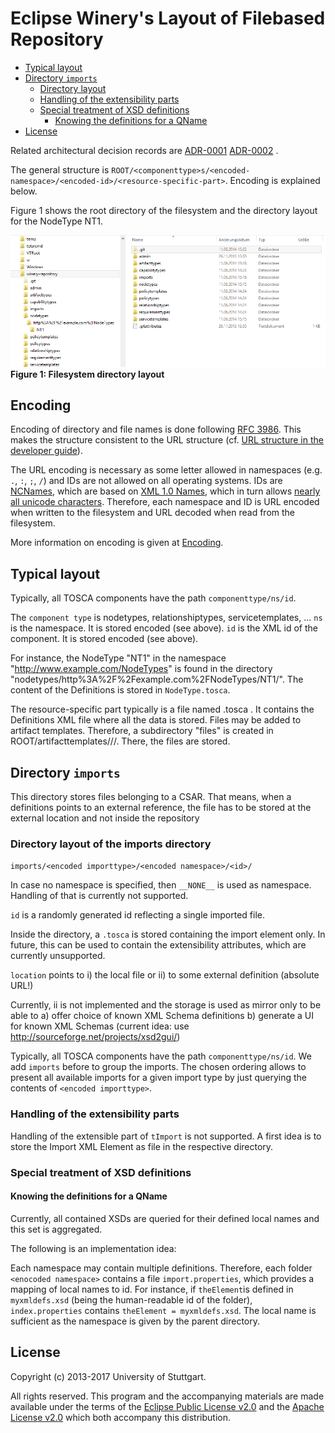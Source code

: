 # Eclipse Winery's Layout of Filebased Repository

<!-- toc -->

- [Typical layout](#typical-layout)
- [Directory `imports`](#directory-imports)
  * [Directory layout](#directory-layout)
  * [Handling of the extensibility parts](#handling-of-the-extensibility-parts)
  * [Special treatment of XSD definitions](#special-treatment-of-xsd-definitions)
    + [Knowing the definitions for a QName](#knowing-the-definitions-for-a-qname)
- [License](#license)

<!-- tocstop -->

Related architectural decision records are
[ADR-0001](../adr/0001-use-filesystem-as-backend)
[ADR-0002](../adr/0002-filesystem-folder-structure-using-type-namespace-id-structure)
.

The general structure is `ROOT/<componenttype>s/<encoded-namespace>/<encoded-id>/<resource-specific-part>`.
Encoding is explained below.

Figure 1 shows the root directory of the filesystem and the directory layout for the NodeType NT1.

![Filesystem Directory Layout](graphics/FilesystemDirectoryLayout.png)
**Figure 1: Filesystem directory layout**

## Encoding

Encoding of directory and file names is done following [RFC 3986](https://tools.ietf.org/html/rfc3986#section-2.1).
This makes the structure consistent to the URL structure (cf. [URL structure in the developer guide](./#url-structure)).

The URL encoding is necessary as some letter allowed in namespaces (e.g. `.`, `:`, `;`, `/`) and IDs are not allowed on all operating systems.
IDs are [NCNames](https://www.w3.org/TR/xmlschema-2/#NCName), which are based on [XML 1.0 Names](https://www.w3.org/TR/2000/WD-xml-2e-20000814#NT-Name), which in turn allows [nearly all unicode characters](https://www.w3.org/TR/2000/WD-xml-2e-20000814#NT-Letter).
Therefore, each namespace and ID is URL encoded when written to the filesystem and URL decoded when read from the filesystem.

More information on encoding is given at [Encoding](Encoding).

## Typical layout

Typically, all TOSCA components have the path `componenttype/ns/id`.

The `component type` is nodetypes, relationshiptypes, servicetemplates, ...
`ns` is the namespace.
It is stored encoded (see above).
`id` is the XML id of the component.
It is stored encoded (see above).

For instance, the NodeType "NT1" in the namespace "http://www.example.com/NodeTypes" is found in the directory
"nodetypes/http%3A%2F%2Fexample.com%2FNodeTypes/NT1/".
The content of the Definitions is stored in `NodeType.tosca`.

The resource-specific part typically is a file named <componenttype>.tosca .
It contains the Definitions XML file where all the data is stored.
Files may be added to artifact templates.
Therefore, a subdirectory "files" is created in ROOT/artifacttemplates/<encoded-namespace>/<encoded-id>/.
There, the files are stored.

## Directory `imports`

This directory stores files belonging to a CSAR.
That means, when a definitions points to an external reference, the file has to be stored at the external location and not inside the repository

### Directory layout of the imports directory

`imports/<encoded importtype>/<encoded namespace>/<id>/`

In case no namespace is specified, then `__NONE__` is used as namespace.
Handling of that is currently not supported.

`id` is a randomly generated id reflecting a single imported file.

Inside the directory, a `.tosca` is stored containing the import element only.
In future, this can be used to contain the extensibility attributes, which are currently unsupported.

`location` points to
i) the local file or
ii) to some external definition (absolute URL!)

Currently, ii is not implemented and the storage is used as mirror only to be able to
a) offer choice of known XML Schema definitions
b) generate a UI for known XML Schemas (current idea: use http://sourceforge.net/projects/xsd2gui/)

Typically, all TOSCA components have the path `componenttype/ns/id`.
We add `imports` before to group the imports.
The chosen ordering allows to present all available imports for a given import type
by just querying the contents of `<encoded importtype>`.

### Handling of the extensibility parts

Handling of the extensible part of `tImport` is not supported.
A first idea is to store the Import XML Element as file in the respective directory.

### Special treatment of XSD definitions

#### Knowing the definitions for a QName

Currently, all contained XSDs are queried for their defined local names and this set is aggregated.

The following is an implementation idea:

Each namespace may contain multiple definitions.
Therefore, each folder `<enocoded namespace>` contains a file `import.properties`,
which provides a mapping of local names to id.
For instance, if `theElement`is defined in `myxmldefs.xsd` (being the human-readable id of the folder),
`index.properties` contains `theElement = myxmldefs.xsd`.
The local name is sufficient as the namespace is given by the parent directory.

## License

Copyright (c) 2013-2017 University of Stuttgart.

All rights reserved. This program and the accompanying materials
are made available under the terms of the [Eclipse Public License v2.0]
and the [Apache License v2.0] which both accompany this distribution.

  [Apache License v2.0]: http://www.apache.org/licenses/LICENSE-2.0.html
  [Eclipse Public License v2.0]: http://www.eclipse.org/legal/epl-v20.html
